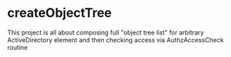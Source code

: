 # createObjectTree
This project is all about composing full "object tree list" for arbitrary ActiveDirectory element and then checking access via AuthzAccessCheck routine
